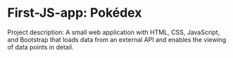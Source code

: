 # First-JS-app: Pokédex

Project description: A small web application with HTML, CSS, JavaScript, and Bootstrap that loads data from an external API and enables the viewing of data points in detail.
